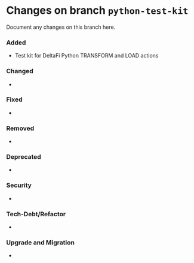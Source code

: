 # Changes on branch `python-test-kit`
Document any changes on this branch here.
### Added
- Test kit for DeltaFi Python TRANSFORM and LOAD actions

### Changed
- 

### Fixed
- 

### Removed
- 

### Deprecated
- 

### Security
- 

### Tech-Debt/Refactor
- 

### Upgrade and Migration
- 
